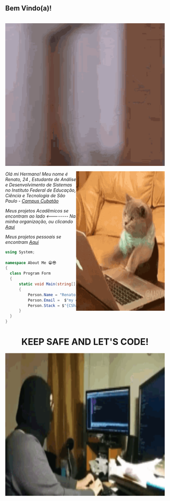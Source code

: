 <h2>Bem Vindo(a)! </h2>

 <br>
 
 <div>
     <a>
      <img 
        title="WhatsupMyDudo"
        src="https://github.com/W4rL0ck1/W4rL0ck1/blob/master/ImagesBranch/thumbs%20up.gif?raw=true"
        width="960"
        height="450">
      </a>
</div>

<div style="width="280";height="420">
</div>

<div>
     <a>
        <img
        title="Coding"
        src="https://github.com/W4rL0ck1/W4rL0ck1/blob/master/ImagesBranch/coding2.gif?raw=true" 
        width="280" 
        height="440"
        align="right">
    </a>
 
<p>
  <em> Olá mi Hermano! Meu nome é Renato, 24 , Estudante de Análise e Desenvolvimento de Sistemas no  Instituto Federal de Educação, Ciência e Tecnologia de São Paulo - 
   <a 
    title="IFSP"
    href="https://cbt.ifsp.edu.br">
     Campus Cubatão
    </a>
    <br>
  </em>
</p>
<p>
  <em> Meus projetos Acadêmicos se encontram ao lado <-------- Na minha organização, ou clicando    
   <a 
    title="Organizacao IFSP"
    href="https://github.com/Material-IFSP">
    Aqui
    </a> 
  <br>
  </em>
</p> 

<p>
  <em> Meus projetos pessoais se encontram    
   <a 
    title="Organizacao IFSP"
    href="https://github.com/W4rL0ck1?tab=repositories">
    Aqui
    </a> 
  <br>
  </em>
</p> 

  ```csharp
using System;

namespace About Me 😁😎
{
    class Program Form
    { 
        static void Main(string[] args)
        { 
            Person.Name = "Renato Santos"; 
            Person.Email =  $"my email for contact is {Renato.santos.corporativo@outlook.com} :D";
            Person.Stack = $"{CSharp} with {Angular} and {SqlServer} or {MySql} "; 
        }
    }
}  
```  
 </div>

<h1 align="center"> KEEP SAFE AND LET'S CODE!</h1>

<div>
   <img     
   title="aaaa"
   src="https://github.com/W4rL0ck1/W4rL0ck1/blob/master/ImagesBranch/coding3.gif?raw=true"
    width="960" 
    height="450"
    align="right"> 
 </div>







            
            
       


     
  

 
